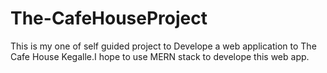 # The-CafeHouseProject
This is my one of self guided project to Develope a web application to The Cafe House Kegalle.I hope to use MERN stack to develope this web app.
